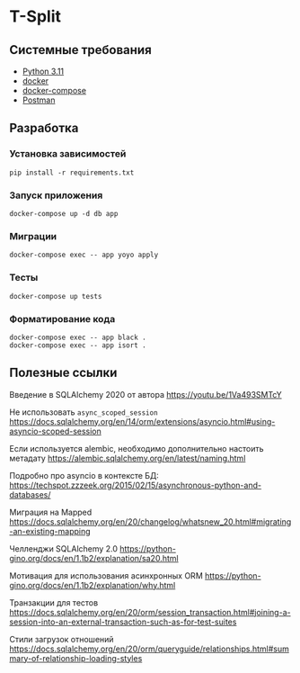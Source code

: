 
# T-Split

## Системные требования
* [Python 3.11](https://www.python.org/downloads/)
* [docker](https://docs.docker.com/get-docker/)
* [docker-compose](https://docs.docker.com/compose/install/)
* [Postman](https://www.postman.com/downloads/)

## Разработка
### Установка зависимостей
```shell
pip install -r requirements.txt
```
### Запуск приложения
```shell
docker-compose up -d db app
```
### Миграции
```shell
docker-compose exec -- app yoyo apply
```
### Тесты
```shell
docker-compose up tests
```

### Форматирование кода
```shell
docker-compose exec -- app black .
docker-compose exec -- app isort .
```

## Полезные ссылки

Введение в SQLAlchemy 2020 от автора https://youtu.be/1Va493SMTcY

Не использовать `async_scoped_session` https://docs.sqlalchemy.org/en/14/orm/extensions/asyncio.html#using-asyncio-scoped-session

Если используется alembic, необходимо дополнительно настоить метадату https://alembic.sqlalchemy.org/en/latest/naming.html

Подробно про asyncio в контексте БД: https://techspot.zzzeek.org/2015/02/15/asynchronous-python-and-databases/

Миграция на Mapped https://docs.sqlalchemy.org/en/20/changelog/whatsnew_20.html#migrating-an-existing-mapping

Челленджи SQLAlchemy 2.0 https://python-gino.org/docs/en/1.1b2/explanation/sa20.html

Мотивация для использования асинхронных ORM https://python-gino.org/docs/en/1.1b2/explanation/why.html

Транзакции для тестов https://docs.sqlalchemy.org/en/20/orm/session_transaction.html#joining-a-session-into-an-external-transaction-such-as-for-test-suites

Стили загрузок отношений https://docs.sqlalchemy.org/en/20/orm/queryguide/relationships.html#summary-of-relationship-loading-styles
